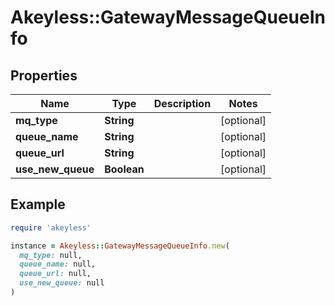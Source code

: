 # Akeyless::GatewayMessageQueueInfo

## Properties

| Name | Type | Description | Notes |
| ---- | ---- | ----------- | ----- |
| **mq_type** | **String** |  | [optional] |
| **queue_name** | **String** |  | [optional] |
| **queue_url** | **String** |  | [optional] |
| **use_new_queue** | **Boolean** |  | [optional] |

## Example

```ruby
require 'akeyless'

instance = Akeyless::GatewayMessageQueueInfo.new(
  mq_type: null,
  queue_name: null,
  queue_url: null,
  use_new_queue: null
)
```

